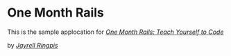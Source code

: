 # One Month Rails

This is the sample applocation for
[*One Month Rails: Teach Yourself to Code*](http://onemonthrails.com)

by [*Jayrell Ringpis*](http://jayrellringpis.com)
